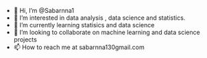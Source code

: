 - 👋 Hi, I’m @Sabarnna1
- 👀 I’m interested in data analysis , data science and statistics.
- 🌱 I’m currently learning statisics and data science
- 💞️ I’m looking to collaborate on machine learning and data science projects
- 📫 How to reach me at sabarnna130gmail.com 

<!---
Sabarnna1/Sabarnna1 is a ✨ special ✨ repository because its `README.md` (this file) appears on your GitHub profile.
You can click the Preview link to take a look at your changes.
--->
